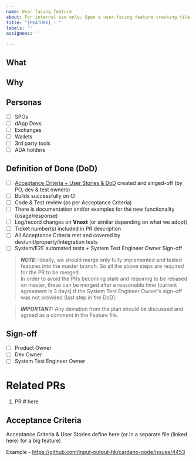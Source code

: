 ```yaml
---
name: User facing feature
about: For internal use only; Open a user-facing feature tracking file
title: "[FEATURE] - "
labels: ''
assignees: ''

---
```


## What
<!-- What the end user will see -->

## Why
<!-- The reason why this user-facing feature is being implemented -->

## Personas
<!-- Who will this affect? -->

- [ ] SPOs
- [ ] dApp Devs
- [ ] Exchanges
- [ ] Wallets
- [ ] 3rd party tools
- [ ] ADA holders 

## Definition of Done (DoD)

- [ ] [Acceptance Criteria + User Stories & DoD](https://input-output.atlassian.net/wiki/spaces/QA/pages/3584229468/Acceptance+Criteria+DoD) created and singed-off (by PO, dev & test owners)
- [ ] Builds successfully on CI
- [ ] Code & Test review (as per Acceptance Criteria)
- [ ] There is documentation and/or examples for the new functionality (usage/response)
- [ ] Log/record changes on **Vnext** (or similar depending on what we adopt)
- [ ] Ticket number(s) included in PR description
- [ ] All Acceptance Criteria met and covered by dev/unit/property/integration tests
- [ ] System/E2E automated tests + System Test Engineer Owner Sign-off

> **_NOTE:_**  Ideally, we should merge only fully implemented and tested features into the master branch. 
> So all the above steps are required for the PR to be merged.  
> In order to avoid the PRs becoming stale and requiring to be rebased on master, these can be merged 
> after a reasonable time (current agreement is 3 days) if the System Test Engineer Owner's sign-off 
> was not provided (last step in the DoD).

> **_IMPORTANT:_** Any deviation from the plan should be discussed and agreed as a comment in the Feature file. 

## Sign-off

- [ ] Product Owner
- [ ] Dev Owner
- [ ] System Test Engineer Owner

# Related PRs

1.  PR # here

## Acceptance Criteria

Acceptance Criteria & User Stories define here (or in a separate file (linked here) for a big feature)

Example - https://github.com/input-output-hk/cardano-node/issues/4453
